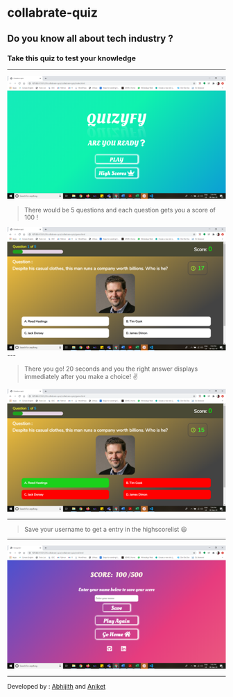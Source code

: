 # collabrate-quiz

## Do you know all about tech industry ?

### Take this quiz to test your knowledge
---
<img src="./img/start.png">

> There would be 5 questions and each question gets you a score of 100 !

<img src="./img/game.png">
---

>There you go! 20 seconds and you the right answer displays immediately after you make a choice! ✌️

<img src="./img/game2.png">

---
>Save your username to get a entry in the highscorelist 😃

---
<img src="./img/highscore.png">

---
Developed by :  [Abhijith](https://github.com/AbhijithS-Ark) and  [Aniket](https://github.com/anirket)